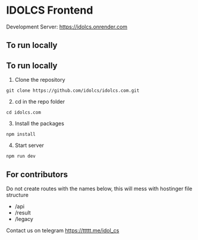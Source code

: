 # IDOLCS Frontend

Development Server: https://idolcs.onrender.com

## To run locally
## To run locally

1. Clone the repository

```shell
git clone https://github.com/idolcs/idolcs.com.git
```

2. cd in the repo folder

```shell
cd idolcs.com
```

3. Install the packages

```shell
npm install
```

4. Start server

```shell
npm run dev
```

## For contributors

Do not create routes with the names below, this will mess with hostinger file structure

- /api
- /result
- /legacy


Contact us on telegram https://ttttt.me/idol_cs
